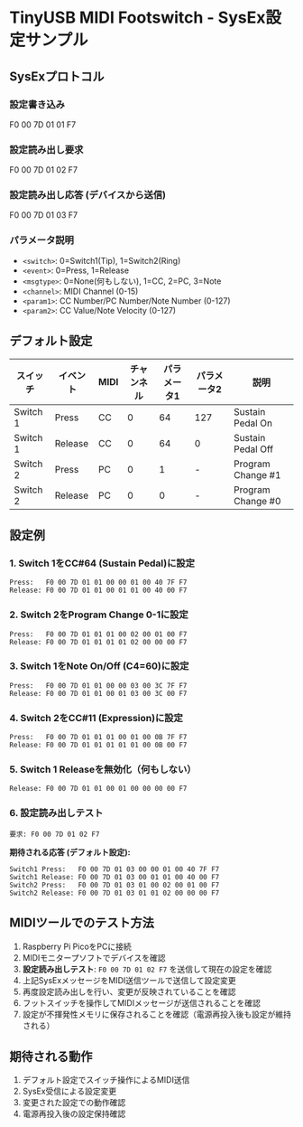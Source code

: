 # TinyUSB MIDI Footswitch - SysEx設定サンプル

## SysExプロトコル

### 設定書き込み
F0 00 7D 01 01 <switch> <event> <msgtype> <channel> <param1> <param2> F7

### 設定読み出し要求
F0 00 7D 01 02 F7

### 設定読み出し応答 (デバイスから送信)
F0 00 7D 01 03 <switch> <event> <msgtype> <channel> <param1> <param2> F7

### パラメータ説明
- `<switch>`: 0=Switch1(Tip), 1=Switch2(Ring)
- `<event>`: 0=Press, 1=Release
- `<msgtype>`: 0=None(何もしない), 1=CC, 2=PC, 3=Note
- `<channel>`: MIDI Channel (0-15)
- `<param1>`: CC Number/PC Number/Note Number (0-127)
- `<param2>`: CC Value/Note Velocity (0-127)

## デフォルト設定

| スイッチ | イベント | MIDI | チャンネル | パラメータ1 | パラメータ2 | 説明 |
|----------|----------|------|------------|-------------|-------------|------|
| Switch 1 | Press | CC | 0 | 64 | 127 | Sustain Pedal On |
| Switch 1 | Release | CC | 0 | 64 | 0 | Sustain Pedal Off |
| Switch 2 | Press | PC | 0 | 1 | - | Program Change #1 |
| Switch 2 | Release | PC | 0 | 0 | - | Program Change #0 |

## 設定例

### 1. Switch 1をCC#64 (Sustain Pedal)に設定
```
Press:   F0 00 7D 01 01 00 00 01 00 40 7F F7
Release: F0 00 7D 01 01 00 01 01 00 40 00 F7
```

### 2. Switch 2をProgram Change 0-1に設定 
```
Press:   F0 00 7D 01 01 01 00 02 00 01 00 F7
Release: F0 00 7D 01 01 01 01 02 00 00 00 F7
```

### 3. Switch 1をNote On/Off (C4=60)に設定
```
Press:   F0 00 7D 01 01 00 00 03 00 3C 7F F7
Release: F0 00 7D 01 01 00 01 03 00 3C 00 F7
```

### 4. Switch 2をCC#11 (Expression)に設定
```
Press:   F0 00 7D 01 01 01 00 01 00 0B 7F F7
Release: F0 00 7D 01 01 01 01 01 00 0B 00 F7
```

### 5. Switch 1 Releaseを無効化（何もしない）
```
Release: F0 00 7D 01 01 00 01 00 00 00 00 F7
```

### 6. 設定読み出しテスト
```
要求: F0 00 7D 01 02 F7
```

**期待される応答 (デフォルト設定):**
```
Switch1 Press:   F0 00 7D 01 03 00 00 01 00 40 7F F7
Switch1 Release: F0 00 7D 01 03 00 01 01 00 40 00 F7
Switch2 Press:   F0 00 7D 01 03 01 00 02 00 01 00 F7
Switch2 Release: F0 00 7D 01 03 01 01 02 00 00 00 F7
```

## MIDIツールでのテスト方法

1. Raspberry Pi PicoをPCに接続
2. MIDIモニタープソフトでデバイスを確認
3. **設定読み出しテスト**: `F0 00 7D 01 02 F7` を送信して現在の設定を確認
4. 上記SysExメッセージをMIDI送信ツールで送信して設定変更
5. 再度設定読み出しを行い、変更が反映されていることを確認
6. フットスイッチを操作してMIDIメッセージが送信されることを確認
7. 設定が不揮発性メモリに保存されることを確認（電源再投入後も設定が維持される）

## 期待される動作

1. デフォルト設定でスイッチ操作によるMIDI送信
2. SysEx受信による設定変更
3. 変更された設定での動作確認
4. 電源再投入後の設定保持確認